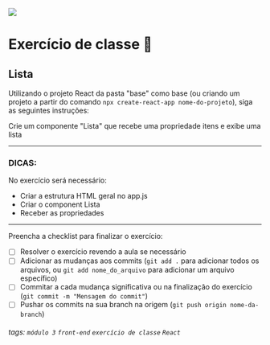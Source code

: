![](https://i.imgur.com/xG74tOh.png)

# Exercício de classe 🏫

## Lista

Utilizando o projeto React da pasta "base" como base (ou criando um projeto a partir do comando `npx create-react-app nome-do-projeto`), siga as seguintes instruções:

Crie um componente "Lista" que recebe uma propriedade itens e exibe uma lista

---

### DICAS:

No exercício será necessário:

- Criar a estrutura HTML geral no app.js
- Criar o component Lista
- Receber as propriedades

---

Preencha a checklist para finalizar o exercício:

- [ ] Resolver o exercício revendo a aula se necessário
- [ ] Adicionar as mudanças aos commits (`git add .` para adicionar todos os arquivos, ou `git add nome_do_arquivo` para adicionar um arquivo específico)
- [ ] Commitar a cada mudança significativa ou na finalização do exercício (`git commit -m "Mensagem do commit"`)
- [ ] Pushar os commits na sua branch na origem (`git push origin nome-da-branch`)

###### tags: `módulo 3` `front-end` `exercício de classe` `React`
